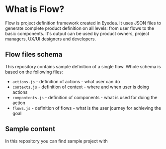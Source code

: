 # What is Flow?

Flow is project definition framework created in Eyedea. It uses JSON files to generate complete product definition on all levels: from user flows to the basic components. It's output can be used by product owners, project managers, UX/UI designers and developers.

## Flow files schema

This repository contains sample definition of a single flow. Whole schema is based on the following files: 

 - `actions.js` - definition of actions - what user can do 
 - `contexts.js` - definition of context - where and when user is doing actions
 - `compontents.js` - definition of components - what is used for doing the action
 - `flows.js` - definition of flows - what is the user journey for achieving the goal

##  Sample content

In this repository you can find sample project with 
